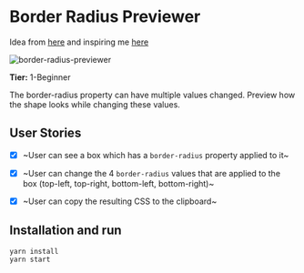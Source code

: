 # Border Radius Previewer

Idea from [here](https://github.com/florinpop17/app-ideas) and inspiring me [here](https://border-radius.com/)

![border-radius-previewer](https://i.imgur.com/Z5xTFZl.png)

**Tier:** 1-Beginner

The border-radius property can have multiple values changed. Preview how the shape looks while changing these values.

## User Stories

- [x] ~User can see a box which has a `border-radius` property applied to it~
- [x] ~User can change the 4 `border-radius` values that are applied to the box (top-left, top-right, bottom-left, bottom-right)~
- [x] ~User can copy the resulting CSS to the clipboard~


## Installation and run
```
yarn install
yarn start
```